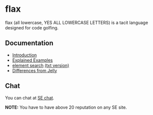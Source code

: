 # flax
flax (all lowercase, YES ALL LOWERCASE LETTERS) is a tacit language designed for code golfing.

## Documentation
- [Introduction](./docs/Introduction.md)
- [Explained Examples](./docs/examples.md)
- [element search](https://zoomlogo.github.io/flax) [(txt version)](./docs/elements.txt)
- [Differences from Jelly](./docs/diff-jelly.txt)

## Chat
You can chat at [SE chat](https://chat.stackexchange.com/rooms/132561/flax).

**NOTE:** You have to have above 20 reputation on any SE site.
